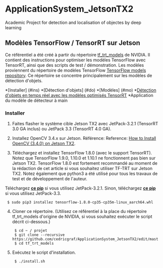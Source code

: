 # ApplicationSystem_JetsonTX2
Academic Project for detection and localisation of objectes by deep learning


## Modèles TensorFlow / TensorRT sur Jetson
Ce référentiel a été créé à partir du répertoire [tf_trt_models](https://github.com/NVIDIA-Jetson/tf_trt_models) de NVIDIA. Il contient des instructions pour optimiser les modèles TensorFlow avec TensorRT, ainsi que des scripts de test / démonstration. Les modèles proviennent du répertoire de modèles TensorFlow [TensorFlow models repository](https://github.com/tensorflow/models). Ce répertoire se concentre principalement sur les modèles de détection d'objets.

*[Installer] (#ins)
*[Détection d'objets] (#do)
  *[Modèles] (#mo)
  *[Détection d'objets en temps réel avec les modèles optimisés TensorRT](#rt)
*Application du modèle de détecteur à main

<a name ="ins"></a>
### Installer

1. Faites flasher le système cible Jetson TX2 avec JetPack-3.2.1 (TensorRT 3.0 GA inclus) ou JetPack 3.3 (TensorRT 4.0 GA).

2. Installez OpenCV 3.4.x sur Jetson. Référence: Reference: [How to Install OpenCV (3.4.0) on Jetson TX2](https://jkjung-avt.github.io/opencv3-on-tx2/).

3. Téléchargez et installez TensorFlow 1.8.0 (avec le support TensorRT). Notez que TensorFlow 1.9.0, 1.10.0 et 1.10.1 ne fonctionnent pas bien sur Jetson TX2. TensorFlow 1.8.0 est fortement recommandé au moment de la rédaction de cet article si vous souhaitez utiliser TF-TRT sur Jetson TX2. Notez également que python3 a été utilisé pour tous les travaux de test et de développement de l'auteur.

Téléchargez **[ce pip](https://nvidia.app.box.com/v/TF180-Py35-wTRT)** si vous utilisez JetPack-3.2.1. Sinon, téléchargez **[ce pip](https://drive.google.com/open?id=1bAUNe26fKgGXuJiZYs1eT2ig8SCj2gW-)** si vous utilisez JetPack-3.3.
   ```
    $ sudo pip3 installez tensorflow-1.8.0-cp35-cp35m-linux_aarch64.whl
   ```
4. Cloner ce répertoire. (Utilisez ce référentiel à la place du répertoire tf_trt_models d'origine de NVIDIA, si vous souhaitez exécuter le script décrit ci-dessous.)
   ```
    $ cd ~ / projet
    $ git clone --recursive https://github.com/cedricgraf/ApplicationSystem_JetsonTX2/edit/master/README.md
    $ cd tf_trt_models
   ```
5. Exécutez le script d'installation.
    ```
     $ ./install.sh
    ```
<a name="do"></a>    
    
